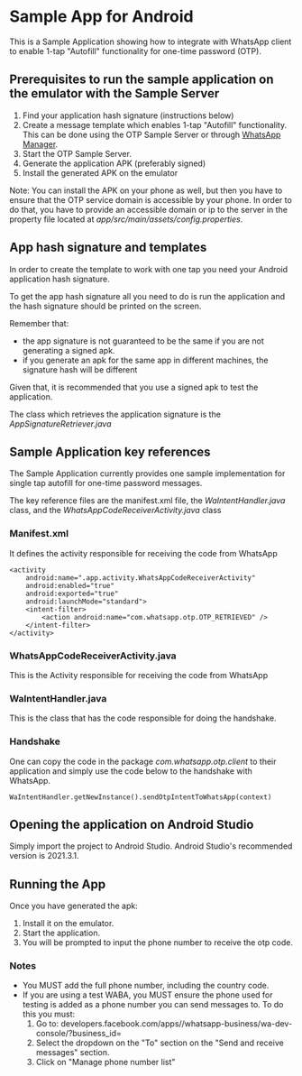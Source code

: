 # Sample App for Android

This is a Sample Application showing how to integrate with WhatsApp client to enable 1-tap "Autofill" functionality for one-time password (OTP).

## Prerequisites to run the sample application on the emulator with the Sample Server

1. Find your application hash signature (instructions below)
2. Create a message template which enables 1-tap "Autofill" functionality. This can be done using the OTP Sample Server or through [WhatsApp Manager](https://business.facebook.com/wa/manage/).
3. Start the OTP Sample Server.
4. Generate the application APK (preferably signed)
5. Install the generated APK on the emulator

Note: You can install the APK on your phone as well, but then you have to ensure that the OTP service domain is accessible by your phone. In order to do that, you have to provide an accessible domain or ip to the server in the property file located at *app/src/main/assets/config.properties*.

## App hash signature and templates

In order to create the template to work with one tap you need your Android application hash signature.

To get the app hash signature all you need to do is run the application and the hash signature should be printed on the screen. 

Remember that:

- the app signature is not guaranteed to be the same if you are not generating a signed apk. 
- if you generate an apk for the same app in different machines, the signature hash will be different 

Given that, it is recommended that you use a signed apk to test the application.

The class which retrieves the application signature is the _AppSignatureRetriever.java_

## Sample Application key references

The Sample Application currently provides one sample implementation for single tap autofill for one-time password messages.

The key reference files are the manifest.xml file, the _WaIntentHandler.java_ class, and the _WhatsAppCodeReceiverActivity.java_ class

### Manifest.xml

It defines the activity responsible for receiving the code from WhatsApp

    <activity
        android:name=".app.activity.WhatsAppCodeReceiverActivity"
        android:enabled="true"
        android:exported="true"
        android:launchMode="standard">
        <intent-filter>
            <action android:name="com.whatsapp.otp.OTP_RETRIEVED" />
        </intent-filter>
    </activity>

### WhatsAppCodeReceiverActivity.java

This is the Activity responsible for receiving the code from WhatsApp

### WaIntentHandler.java

This is the class that has the code responsible for doing the handshake.

### Handshake

One can copy the code in the package _com.whatsapp.otp.client_ to their application and simply use the code below to the handshake with WhatsApp.

    WaIntentHandler.getNewInstance().sendOtpIntentToWhatsApp(context)

## Opening the application on Android Studio

Simply import the project to Android Studio. Android Studio's recommended version is 2021.3.1.

## Running the App

Once you have generated the apk:

1. Install it on the emulator.
2. Start the application.
3. You will be prompted to input the phone number to receive the otp code. 

### Notes

- You MUST add the full phone number, including the country code.
- If you are using a test WABA, you MUST ensure the phone used for testing is added as a phone number you can send messages to. To do this you must:
  1. Go to: developers.facebook.com/apps/<YOUR APP ID>/whatsapp-business/wa-dev-console/?business_id=<YOUR BUSINESS ID>
  2. Select the dropdown on the "To" section on the "Send and receive messages" section.
  3. Click on "Manage phone number list"